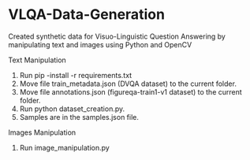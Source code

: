 # VLQA-Data-Generation

Created synthetic data for Visuo-Linguistic Question Answering by manipulating text and images using Python and OpenCV

Text Manipulation
1. Run pip -install -r requirements.txt
2. Move file train_metadata.json (DVQA dataset) to the current folder.
3. Move file annotations.json (figureqa-train1-v1 dataset) to the current folder.
4. Run python dataset_creation.py.
5. Samples are in the samples.json file.

Images Manipulation
1. Run image_manipulation.py
